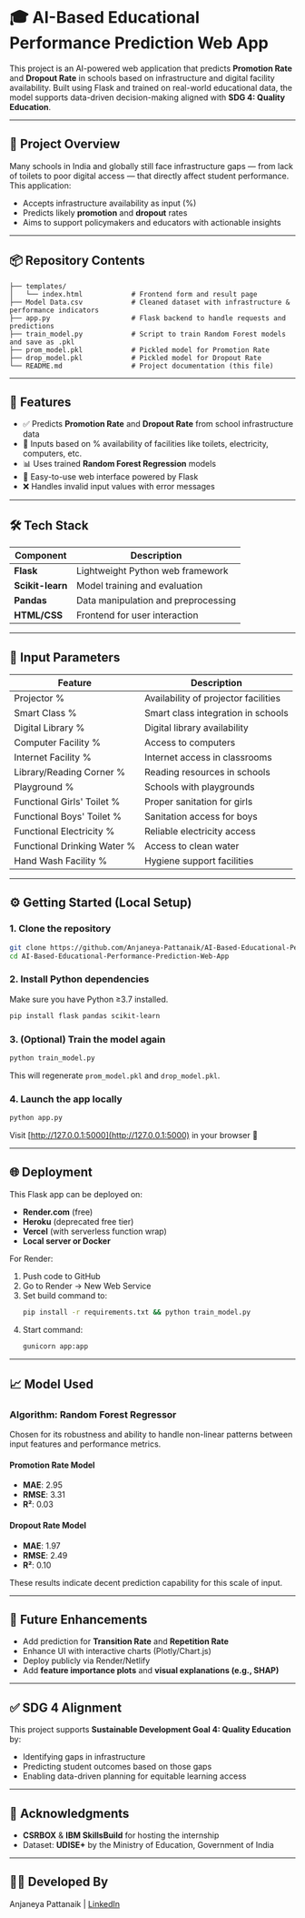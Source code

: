 # 🎓 AI-Based Educational Performance Prediction Web App

This project is an AI-powered web application that predicts **Promotion Rate** and **Dropout Rate** in schools based on infrastructure and digital facility availability. Built using Flask and trained on real-world educational data, the model supports data-driven decision-making aligned with **SDG 4: Quality Education**.

---

## 🧠 Project Overview

Many schools in India and globally still face infrastructure gaps — from lack of toilets to poor digital access — that directly affect student performance. This application:

- Accepts infrastructure availability as input (%)
- Predicts likely **promotion** and **dropout** rates
- Aims to support policymakers and educators with actionable insights

---

## 📦 Repository Contents

```
├── templates/
│   └── index.html            # Frontend form and result page
├── Model Data.csv            # Cleaned dataset with infrastructure & performance indicators
├── app.py                    # Flask backend to handle requests and predictions
├── train_model.py            # Script to train Random Forest models and save as .pkl
├── prom_model.pkl            # Pickled model for Promotion Rate
├── drop_model.pkl            # Pickled model for Dropout Rate
└── README.md                 # Project documentation (this file)
```

---

## 🚀 Features

- ✅ Predicts **Promotion Rate** and **Dropout Rate** from school infrastructure data
- 🔢 Inputs based on % availability of facilities like toilets, electricity, computers, etc.
- 📊 Uses trained **Random Forest Regression** models
- 🧠 Easy-to-use web interface powered by Flask
- ❌ Handles invalid input values with error messages

---

## 🛠️ Tech Stack

| Component        | Description                          |
|------------------|--------------------------------------|
| **Flask**        | Lightweight Python web framework     |
| **Scikit-learn** | Model training and evaluation        |
| **Pandas**       | Data manipulation and preprocessing  |
| **HTML/CSS**     | Frontend for user interaction        |

---

## 🧪 Input Parameters

| Feature                      | Description                           |
|-----------------------------|---------------------------------------|
| Projector %                 | Availability of projector facilities  |
| Smart Class %               | Smart class integration in schools    |
| Digital Library %           | Digital library availability          |
| Computer Facility %         | Access to computers                   |
| Internet Facility %         | Internet access in classrooms         |
| Library/Reading Corner %    | Reading resources in schools          |
| Playground %                | Schools with playgrounds              |
| Functional Girls' Toilet %  | Proper sanitation for girls           |
| Functional Boys' Toilet %   | Sanitation access for boys            |
| Functional Electricity %    | Reliable electricity access           |
| Functional Drinking Water % | Access to clean water                 |
| Hand Wash Facility %        | Hygiene support facilities            |

---

## ⚙️ Getting Started (Local Setup)

### 1. Clone the repository
```bash
git clone https://github.com/Anjaneya-Pattanaik/AI-Based-Educational-Performance-Prediction-Web-App.git
cd AI-Based-Educational-Performance-Prediction-Web-App
```

### 2. Install Python dependencies
Make sure you have Python ≥3.7 installed.
```bash
pip install flask pandas scikit-learn
```

### 3. (Optional) Train the model again
```bash
python train_model.py
```

This will regenerate `prom_model.pkl` and `drop_model.pkl`.

### 4. Launch the app locally
```bash
python app.py
```

Visit [http://127.0.0.1:5000](http://127.0.0.1:5000) in your browser 🚀

---

## 🌐 Deployment

This Flask app can be deployed on:

- **Render.com** (free)
- **Heroku** (deprecated free tier)
- **Vercel** (with serverless function wrap)
- **Local server or Docker**

For Render:
1. Push code to GitHub
2. Go to Render → New Web Service
3. Set build command to:
   ```bash
   pip install -r requirements.txt && python train_model.py
   ```
4. Start command:
   ```bash
   gunicorn app:app
   ```

---

## 📈 Model Used

### Algorithm: Random Forest Regressor

Chosen for its robustness and ability to handle non-linear patterns between input features and performance metrics.

#### Promotion Rate Model
- **MAE**: 2.95
- **RMSE**: 3.31
- **R²**: 0.03

#### Dropout Rate Model
- **MAE**: 1.97
- **RMSE**: 2.49
- **R²**: 0.10

These results indicate decent prediction capability for this scale of input.

---

## 📌 Future Enhancements

- Add prediction for **Transition Rate** and **Repetition Rate**
- Enhance UI with interactive charts (Plotly/Chart.js)
- Deploy publicly via Render/Netlify
- Add **feature importance plots** and **visual explanations (e.g., SHAP)**

---

## ✅ SDG 4 Alignment

This project supports **Sustainable Development Goal 4: Quality Education** by:

- Identifying gaps in infrastructure
- Predicting student outcomes based on those gaps
- Enabling data-driven planning for equitable learning access

---

## 🧠 Acknowledgments

- **CSRBOX** & **IBM SkillsBuild** for hosting the internship
- Dataset: **UDISE+** by the Ministry of Education, Government of India

---

## 🙋‍♂️ Developed By

Anjaneya Pattanaik | [LinkedIn](https://www.linkedin.com/in/anjaneyapattanaik/)
